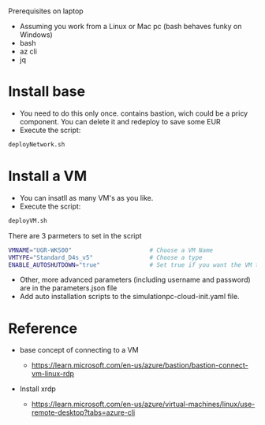 # 
Prerequisites on laptop 
- Assuming you work from a Linux or Mac pc (bash behaves funky on Windows)
- bash
- az cli
- jq

# Install base
- You need to do this only once.  contains bastion, wich could be a pricy component.  You can delete it and redeploy to save some EUR
- Execute the script:
```bash
deployNetwork.sh
```


# Install a VM
- You can insatll as many VM's as you like.  
- Execute the script:
```bash
deployVM.sh
```

There are 3 parmeters to set in the script
```bash
VMNAME="UGR-WKS00"                      # Choose a VM Name 
VMTYPE="Standard_D4s_v5"                # Choose a type
ENABLE_AUTOSHUTDOWN="true"              # Set true if you want the VM to automaticaly shut down (shutdown time is the parameters.json)
```
- Other, more advanced parameters (including username and password) are in the parameters.json  file
- Add auto installation scripts to the simulationpc-cloud-init.yaml file.

# Reference
- base concept of connecting to a VM
    - https://learn.microsoft.com/en-us/azure/bastion/bastion-connect-vm-linux-rdp

- Install xrdp
    - https://learn.microsoft.com/en-us/azure/virtual-machines/linux/use-remote-desktop?tabs=azure-cli
